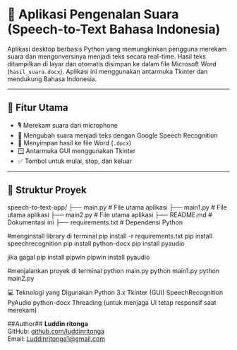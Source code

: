 # 🎤 Aplikasi Pengenalan Suara (Speech-to-Text Bahasa Indonesia)

Aplikasi desktop berbasis Python yang memungkinkan pengguna merekam suara dan mengonversinya menjadi teks secara real-time. Hasil teks ditampilkan di layar dan otomatis disimpan ke dalam file Microsoft Word (`hasil_suara.docx`). Aplikasi ini menggunakan antarmuka Tkinter dan mendukung Bahasa Indonesia.

---

## 🧩 Fitur Utama

- 🎙️ Merekam suara dari microphone
- 📝 Mengubah suara menjadi teks dengan Google Speech Recognition
- 📄 Menyimpan hasil ke file Word (`.docx`)
- 🪟 Antarmuka GUI menggunakan Tkinter
- ✅ Tombol untuk mulai, stop, dan keluar

---

## 📁 Struktur Proyek

speech-to-text-app/
├── main.py # File utama aplikasi
├── main1.py # File utama aplikasi
├── main2.py # File utama aplikasi
├── README.md # Dokumentasi ini
├── requirements.txt # Dependensi Python

#menginstall library di terminal
pip install -r requirements.txt
pip install speechrecognition
pip install python-docx
pip install pyaudio

jika gagal
    pip install pipwin
    pipwin install pyaudio

#menjalankan proyek di terminal
python main.py
python main1.py
python main2.py

💻 Teknologi yang Digunakan
Python 3.x
Tkinter (GUI)
SpeechRecognition
PyAudio
python-docx
Threading (untuk menjaga UI tetap responsif saat merekam)

##Author##
**Luddin ritonga**  
GitHub: [github.com/luddinritonga](https://github.com/Luddinritonga)  
Email: Luddinritonga1@gmail.com